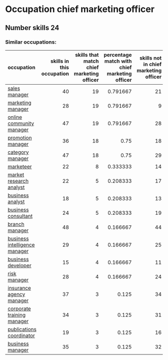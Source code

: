 # Occupation chief marketing officer
## Number skills 24
### Similar occupations:
| occupation                                                        |   skills in this occupation |   skills that match chief marketing officer |   percentage match with chief marketing officer |   skills not in chief marketing officer |
|:------------------------------------------------------------------|----------------------------:|--------------------------------------------:|------------------------------------------------:|----------------------------------------:|
| [sales manager](sales_manager.md)                                 |                          40 |                                          19 |                                        0.791667 |                                      21 |
| [marketing manager](marketing_manager.md)                         |                          28 |                                          19 |                                        0.791667 |                                       9 |
| [online community manager](online_community_manager.md)           |                          47 |                                          19 |                                        0.791667 |                                      28 |
| [promotion manager](promotion_manager.md)                         |                          36 |                                          18 |                                        0.75     |                                      18 |
| [category manager](category_manager.md)                           |                          47 |                                          18 |                                        0.75     |                                      29 |
| [marketeer](marketeer.md)                                         |                          22 |                                           8 |                                        0.333333 |                                      14 |
| [market research analyst](market_research_analyst.md)             |                          22 |                                           5 |                                        0.208333 |                                      17 |
| [business analyst](business_analyst.md)                           |                          18 |                                           5 |                                        0.208333 |                                      13 |
| [business consultant](business_consultant.md)                     |                          24 |                                           5 |                                        0.208333 |                                      19 |
| [branch manager](branch_manager.md)                               |                          48 |                                           4 |                                        0.166667 |                                      44 |
| [business intelligence manager](business_intelligence_manager.md) |                          29 |                                           4 |                                        0.166667 |                                      25 |
| [business developer](business_developer.md)                       |                          15 |                                           4 |                                        0.166667 |                                      11 |
| [risk manager](risk_manager.md)                                   |                          28 |                                           4 |                                        0.166667 |                                      24 |
| [insurance agency manager](insurance_agency_manager.md)           |                          37 |                                           3 |                                        0.125    |                                      34 |
| [corporate training manager](corporate_training_manager.md)       |                          34 |                                           3 |                                        0.125    |                                      31 |
| [publications coordinator](publications_coordinator.md)           |                          19 |                                           3 |                                        0.125    |                                      16 |
| [business manager](business_manager.md)                           |                          35 |                                           3 |                                        0.125    |                                      32 |
